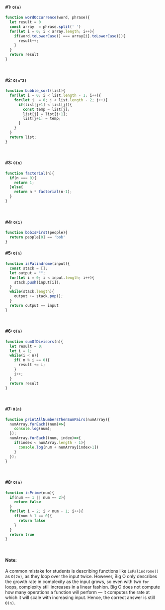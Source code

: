 #### #1: `O(n)`

```javascript
function wordOccurrence(word, phrase){
  let result = 0
  const array  = phrase.split(' ')
  for(let i = 0; i < array.length; i++){
    if(word.toLowerCase() === array[i].toLowerCase()){
      result++;
    }
  }
  return result
}
```
</br>

#### #2: `O(n^2)`

```javascript
function bubble_sort(list){
  for(let i = 0; i < list.length - 1; i++){
    for(let j  = 0; j < list.length - 2; j++){
      if(list[j+1] < list[j]){
        const temp = list[j];
        list[j] = list[j+1];
        list[j+1] = temp;
      }
    }
  }
  return list;
}
```
</br>

#### #3: `O(n)`
```javascript
function factorial(n){
  if(n === 0){
    return 1;
  }else{
    return n * factorial(n-1);
  }
}
```
</br>

#### #4: `O(1)`

```javascript
function bobIsFirst(people){
  return people[0] == 'bob'
}
```

#### #5: `O(n)`

```javascript
function isPalindrome(input){
  const stack = [];
  let output = "";
  for(let i = 0; i < input.length; i++){
    stack.push(input[i]);
  }
  while(stack.length){
    output += stack.pop();
  }
  return output == input
}
```
</br>

#### #6: `O(n)`
```javascript
function sumOfDivisors(n){
  let result = 0;
  let i = 1;
  while(i < n){
    if( n % i == 0){
      result += i;
    }
    i++;
  }
  return result
}
```

</br>

#### #7: `O(n)`
```javascript
function printAllNumbersThenSumPairs(numArray){
  numArray.forEach((num)=>{
    console.log(num);
  });
  numArray.forEach((num, index)=>{
    if(index < numArray.length - 1){
      console.log(num + numArray[index+1])
    }
  });
}
```
</br>

#### #8: `O(n)`
```javascript
function isPrime(num){
  if(num == 1 || num == 2){
    return false
  }
  for(let i = 2; i < num - 1; i++){
    if(num % 1 == 0){
      return false
    }
  }
  return true
}
```
</br>

#### Note: 
A common mistake for students is describing functions like `isPalindrome()` as `O(2n)`, as they loop over the input twice. However, Big O only describes the growth rate in complexity as the input grows, so even with two `for` loops, complexity still increases in a linear fashion. Big O does not compute how many operations a function will perform — it computes the rate at which it will scale with increasing input. Hence, the correct answer is still `O(n)`.
